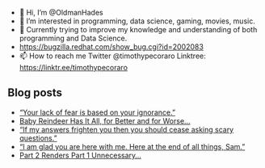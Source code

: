 - 👋 Hi, I’m @OldmanHades
- 👀 I’m interested in programming, data science, gaming, movies, music.
- 🌱 Currently trying to improve my knowledge and understanding of both programming and Data Science.
- https://bugzilla.redhat.com/show_bug.cgi?id=2002083
- 📫 How to reach me Twitter @timothypecoraro
Linktree: https://linktr.ee/timothypecoraro

## Blog posts
<!-- BLOG-POST-LIST:START -->
- [“Your lack of fear is based on your ignorance.”](https://medium.com/@timothypecoraro/your-lack-of-fear-is-based-on-your-ignorance-4bf504fcbe89?source=rss-5097f5c9b801------2)
- [Baby Reindeer Has It All, for Better and for Worse…](https://medium.com/@timothypecoraro/baby-reindeer-has-it-all-for-better-and-for-worse-a69424fd5d1f?source=rss-5097f5c9b801------2)
- [“If my answers frighten you then you should cease asking scary questions.”](https://medium.com/@timothypecoraro/if-my-answers-frighten-you-then-you-should-cease-asking-scary-questions-962da930639e?source=rss-5097f5c9b801------2)
- [“I am glad you are here with me. Here at the end of all things, Sam.”](https://medium.com/@timothypecoraro/i-am-glad-you-are-here-with-me-here-at-the-end-of-all-things-sam-99e4fc330695?source=rss-5097f5c9b801------2)
- [Part 2 Renders Part 1 Unnecessary…](https://medium.com/@timothypecoraro/part-2-renders-part-1-unnecessary-0ff48052baec?source=rss-5097f5c9b801------2)
<!-- BLOG-POST-LIST:END -->
